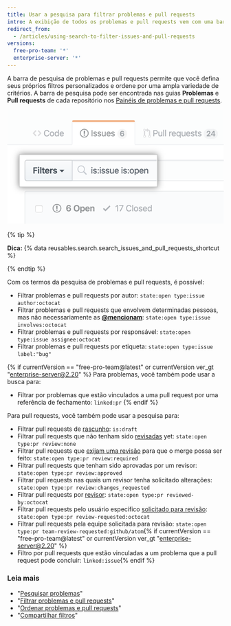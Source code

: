 ```yaml
---
title: Usar a pesquisa para filtrar problemas e pull requests
intro: A exibição de todos os problemas e pull requests vem com uma barra de pesquisa para gerenciamento avançado de filtros.
redirect_from:
  - /articles/using-search-to-filter-issues-and-pull-requests
versions:
  free-pro-team: '*'
  enterprise-server: '*'
---
```


A barra de pesquisa de problemas e pull requests permite que você defina seus próprios filtros personalizados e ordene por uma ampla variedade de critérios. A barra de pesquisa pode ser encontrada nas guias **Problemas** e **Pull requests** de cada repositório nos [Painéis de problemas e pull requests](/articles/viewing-all-of-your-issues-and-pull-requests).

![A barra de pesquisa de problemas e pull request](/assets/images/help/issues/issues_search_bar.png)

{% tip %}

**Dica:** {% data reusables.search.search_issues_and_pull_requests_shortcut %}

{% endtip %}

Com os termos da pesquisa de problemas e pull requests, é possível:

- Filtrar problemas e pull requests por autor: `state:open type:issue author:octocat`
- Filtrar problemas e pull requests que envolvem determinadas pessoas, mas não necessariamente as [**@mencionam**](/articles/basic-writing-and-formatting-syntax/#mentioning-people-and-teams): `state:open type:issue involves:octocat`
- Filtrar problemas e pull requests por responsável: `state:open type:issue assignee:octocat`
- Filtrar problemas e pull requests por etiqueta: `state:open type:issue label:"bug"`

{% if currentVersion == "free-pro-team@latest" or currentVersion ver_gt "enterprise-server@2.20" %}
Para problemas, você também pode usar a busca para:

- Filtrar por problemas que estão vinculados a uma pull request por uma referência de fechamento: `linked:pr`
{% endif %}

Para pull requests, você também pode usar a pesquisa para:
- Filtrar pull requests de [rascunho](/articles/about-pull-requests#draft-pull-requests): `is:draft`
- Filtrar pull requests que não tenham sido [revisadas](/articles/about-pull-request-reviews) yet: `state:open type:pr review:none`
- Filtrar pull requests que [exijam uma revisão](/articles/about-required-reviews-for-pull-requests) para que o merge possa ser feito: `state:open type:pr review:required`
- Filtrar pull requests que tenham sido aprovadas por um revisor: `state:open type:pr review:approved`
- Filtrar pull requests nas quais um revisor tenha solicitado alterações: `state:open type:pr review:changes_requested`
- Filtrar pull requests por [revisor](/articles/about-pull-request-reviews/): `state:open type:pr reviewed-by:octocat`
- Filtrar pull requests pelo usuário específico [solicitado para revisão](/articles/requesting-a-pull-request-review): `state:open type:pr review-requested:octocat`
- Filtrar pull requests pela equipe solicitada para revisão: `state:open type:pr team-review-requested:github/atom`{% if currentVersion == "free-pro-team@latest" or currentVersion ver_gt "enterprise-server@2.20" %}
- Filtro por pull requests que estão vinculadas a um problema que a pull request pode concluir: `linked:issue`{% endif %}

### Leia mais

- "[Pesquisar problemas](/articles/searching-issues)"
- "[Filtrar problemas e pull requests](/articles/filtering-issues-and-pull-requests)"
- "[Ordenar problemas e pull requests](/articles/sorting-issues-and-pull-requests)"
- "[Compartilhar filtros](/articles/sharing-filters)"
